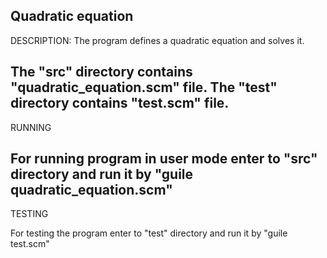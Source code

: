 Quadratic equation
--------------------------------------------------------------------------------
DESCRIPTION:
The program defines a quadratic equation and solves it.

The "src" directory contains "quadratic_equation.scm" file.
The "test" directory contains "test.scm" file.
--------------------------------------------------------------------------------
RUNNING

For running program in user mode enter to "src" directory and run it by "guile quadratic_equation.scm"
--------------------------------------------------------------------------------
TESTING

For testing the program enter to "test" directory and run it by "guile test.scm"

